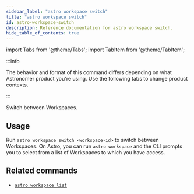 ```yaml
---
sidebar_label: "astro workspace switch"
title: "astro workspace switch"
id: astro-workspace-switch
description: Reference documentation for astro workspace switch.
hide_table_of_contents: true
---
```


import Tabs from '@theme/Tabs';
import TabItem from '@theme/TabItem';

:::info  

The behavior and format of this command differs depending on what Astronomer product you're using. Use the following tabs to change product contexts. 

:::

Switch between Workspaces.

## Usage 

Run `astro workspace switch <workspace-id>` to switch between Workspaces. On Astro, you can run `astro workspace` and the CLI prompts you to select from a list of Workspaces to which you have access.

## Related commands

- [`astro workspace list`](cli/astro-workspace-list.md)